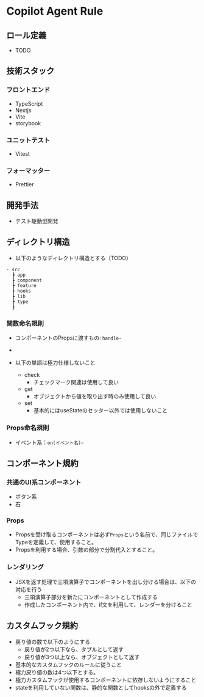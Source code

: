 # Copilot Agent Rule

## ロール定義
- TODO

## 技術スタック
### フロントエンド
- TypeScript
- Nextjs
- Vite
- storybook
### ユニットテスト
- Vitest
### フォーマッター
- Prettier

## 開発手法
- テスト駆動型開発



## ディレクトリ構造
- 以下のようなディレクトリ構造とする（TODO）
```
- src 
  ┣ app
  ┣ component
  ┣ feature
  ┣ hooks
  ┣ lib
  ┣ type
  ┣
```



### 関数命名規則
- コンポーネントのPropsに渡すもの: `handle~`
- 

- 以下の単語は極力仕様しないこと
  - check
    - チェックマーク関連は使用して良い
  - get
    - オブジェクトから値を取り出す時のみ使用して良い
  - set
    - 基本的にはuseStateのセッター以外では使用しないこと
  

### Props命名規則
- イベント系：`on(イベント名)~`

## コンポーネント規約
### 共通のUI系コンポーネント
- ボタン系
- 石
  
### Props
- Propsを受け取るコンポーネントは必ず`Props`という名前で、同じファイルでTypeを定義して、使用すること。
- Propsを利用する場合、引数の部分で分割代入とすること。

### レンダリング
- JSXを返す処理で三項演算子でコンポーネントを出し分ける場合は、以下の対応を行う
  - 三項演算子部分を新たにコンポーネントとして作成する
  - 作成したコンポーネント内で、if文を利用して、レンダーを分けること

## カスタムフック規約
- 戻り値の数で以下のようにする
  - 戻り値が2つ以下なら、タプルとして返す
  - 戻り値が3つ以上なら、オブジェクトとして返す
- 基本的なカスタムフックのルールに従うこと
- 極力戻り値の数は4つ以下とする。
- 極力カスタムフックが使用するコンポーネントに依存しないようにすること
- stateを利用していない関数は、静的な関数としてhooksの外で定義する
